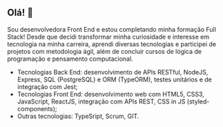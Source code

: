 ## Olá! 👋

Sou desenvolvedora Front End e estou completando minha formação Full Stack! Desde que decidi transformar minha curiosidade e interesse em tecnologia na minha carreira, aprendi diversas tecnologias e participei de projetos com metodologia ágil, além de concluir cursos de lógica de programação e pensamento computacional.

+ Tecnologias Back End: desenvolvimento de APIs RESTful, NodeJS, Express, SQL (PostgreSQL) e ORM (TypeORM), testes unitários e de integração com Jest;
+ Tecnologias Front End: desenvolvimento web com HTML5, CSS3, JavaScript, ReactJS, integração com APIs REST, CSS in JS (styled-components);
+ Outras tecnologias: TypeSript, Scrum, GIT.

<!--
**julia-gabgomes/julia-gabgomes** is a ✨ _special_ ✨ repository because its `README.md` (this file) appears on your GitHub profile.

Here are some ideas to get you started:

- 🔭 I’m currently working on ...
- 🌱 I’m currently learning ...
- 👯 I’m looking to collaborate on ...
- 🤔 I’m looking for help with ...
- 💬 Ask me about ...
- 📫 How to reach me: ...
- 😄 Pronouns: ...
- ⚡ Fun fact: ...
-->
